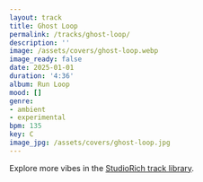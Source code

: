 ```yaml
---
layout: track
title: Ghost Loop
permalink: /tracks/ghost-loop/
description: ''
image: /assets/covers/ghost-loop.webp
image_ready: false
date: 2025-01-01
duration: '4:36'
album: Run Loop
mood: []
genre:
- ambient
- experimental
bpm: 135
key: C
image_jpg: /assets/covers/ghost-loop.jpg
---
```


Explore more vibes in the [StudioRich track library](/tracks/).
